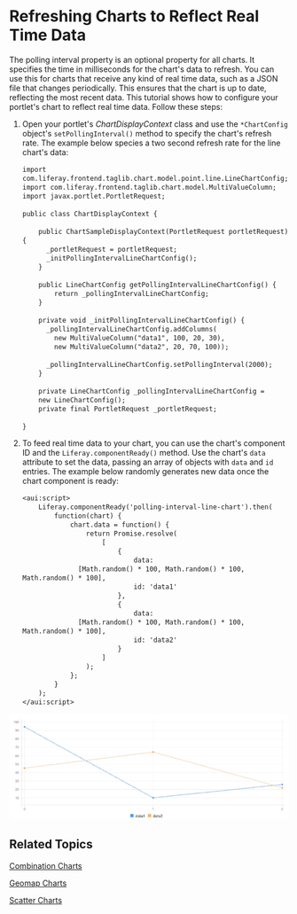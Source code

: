 # Refreshing Charts to Reflect Real Time Data [](id=refreshing-charts-to-reflect-real-time-data)

The polling interval property is an optional property for all charts. It 
specifies the time in milliseconds for the chart's data to refresh. You can 
use this for charts that receive any kind of real time data, such as a JSON file 
that changes periodically. This ensures that the chart is up to date, reflecting 
the most recent data. This tutorial shows how to configure your portlet's chart 
to reflect real time data. Follow these steps:

1.  Open your portlet's *ChartDisplayContext* class and use the `*ChartConfig` 
    object's `setPollingInterval()` method to specify the chart's refresh rate. 
    The example below species a two second refresh rate for the line chart's 
    data:

        import com.liferay.frontend.taglib.chart.model.point.line.LineChartConfig;
        import com.liferay.frontend.taglib.chart.model.MultiValueColumn;
        import javax.portlet.PortletRequest;

        public class ChartDisplayContext {

            public ChartSampleDisplayContext(PortletRequest portletRequest) {
              _portletRequest = portletRequest;
              _initPollingIntervalLineChartConfig();
            }

            public LineChartConfig getPollingIntervalLineChartConfig() {
          		return _pollingIntervalLineChartConfig;
          	}

            private void _initPollingIntervalLineChartConfig() {
              _pollingIntervalLineChartConfig.addColumns(
                new MultiValueColumn("data1", 100, 20, 30),
                new MultiValueColumn("data2", 20, 70, 100));

              _pollingIntervalLineChartConfig.setPollingInterval(2000);
            }

            private LineChartConfig _pollingIntervalLineChartConfig =
            new LineChartConfig();
            private final PortletRequest _portletRequest;

        }

2.  To feed real time data to your chart, you can use the chart's component ID 
    and the `Liferay.componentReady()` method. Use the chart's `data` attribute 
    to set the data, passing an array of objects with `data` and `id` entries. 
    The example below randomly generates new data once the chart component is 
    ready:

        <aui:script>
        	Liferay.componentReady('polling-interval-line-chart').then(
        		function(chart) {
        			chart.data = function() {
        				return Promise.resolve(
        					[
        						{
        							data:
                      [Math.random() * 100, Math.random() * 100, Math.random() * 100],
        							id: 'data1'
        						},
        						{
        							data:
                      [Math.random() * 100, Math.random() * 100, Math.random() * 100],
        							id: 'data2'
        						}
        					]
        				);
        			};
        		}
        	);
        </aui:script>

![Figure 1: The polling interval property lets you refresh charts at a given interval to reflect real time data.](../../../images/chart-polling-interval.gif)

## Related Topics [](id=related-topics)

[Combination Charts](/develop/tutorials/-/knowledge_base/7-1/combination-charts)

[Geomap Charts](/develop/tutorials/-/knowledge_base/7-1/geomap-charts)

[Scatter Charts](/develop/tutorials/-/knowledge_base/7-1/scatter-charts)

